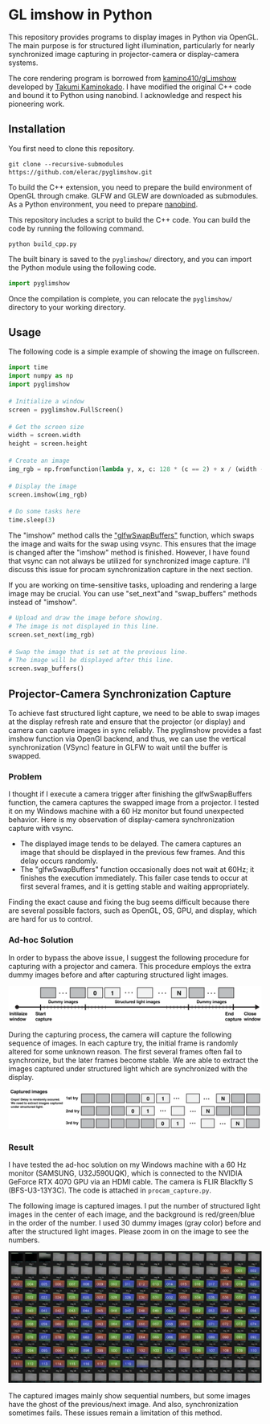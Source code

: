 # GL imshow in Python

This repository provides programs to display images in Python via OpenGL. The main purpose is for structured light illumination, particularly for nearly synchronized image capturing in projector-camera or display-camera systems.

The core rendering program is borrowed from [kamino410/gl_imshow](https://github.com/kamino410/gl_imshow) developed by [Takumi Kaminokado](https://kamino410.github.io/). I have modified the original C++ code and bound it to Python using nanobind. I acknowledge and respect his pioneering work.

## Installation

You first need to clone this repository.

```shell
git clone --recursive-submodules https://github.com/elerac/pyglimshow.git
```

To build the C++ extension, you need to prepare the build environment of OpenGL through cmake. GLFW and GLEW are downloaded as submodules. As a Python environment, you need to prepare [nanobind](https://github.com/wjakob/nanobind).

This repository includes a script to build the C++ code. You can build the code by running the following command.

```shell
python build_cpp.py
```

The built binary is saved to the `pyglimshow/` directory, and you can import the Python module using the following code.

```python
import pyglimshow
```

Once the compilation is complete, you can relocate the `pyglimshow/` directory to your working directory.

## Usage

The following code is a simple example of showing the image on fullscreen.

```python
import time
import numpy as np
import pyglimshow

# Initialize a window
screen = pyglimshow.FullScreen()

# Get the screen size
width = screen.width
height = screen.height

# Create an image
img_rgb = np.fromfunction(lambda y, x, c: 128 * (c == 2) + x / (width - 1) * 255 * (c == 0) + y / (height - 1) * 255 * (c == 1), (height, width, 3)).astype(np.uint8)

# Display the image
screen.imshow(img_rgb)

# Do some tasks here
time.sleep(3)
```

The "imshow" method calls the ["glfwSwapBuffers"](https://www.glfw.org/docs/3.0/group__context.html#ga15a5a1ee5b3c2ca6b15ca209a12efd14) function, which swaps the image and waits for the swap using vsync. This ensures that the image is changed after the "imshow" method is finished. However, I have found that vsync can not always be utilized for synchronized image capture. I'll discuss this issue for procam synchronization capture in the next section.

If you are working on time-sensitive tasks, uploading and rendering a large image may be crucial. You can use "set_next"and "swap_buffers" methods instead of "imshow".

```python
# Upload and draw the image before showing.
# The image is not displayed in this line.
screen.set_next(img_rgb)

# Swap the image that is set at the previous line.
# The image will be displayed after this line.
screen.swap_buffers()
```

## Projector-Camera Synchronization Capture

To achieve fast structured light capture, we need to be able to swap images at the display refresh rate and ensure that the projector (or display) and camera can capture images in sync reliably. The pyglimshow provides a fast imshow function via OpenGl backend, and thus, we can use the vertical synchronization (VSync) feature in GLFW to wait until the buffer is swapped.

### Problem

I thought if I execute a camera trigger after finishing the glfwSwapBuffers function, the camera captures the swapped image from a projector. I tested it on my Windows machine with a 60 Hz monitor but found unexpected behavior. Here is my observation of display-camera synchronization capture with vsync.

- The displayed image tends to be delayed. The camera captures an image that should be displayed in the previous few frames. And this delay occurs randomly.
- The "glfwSwapBuffers" function occasionally does not wait at 60Hz; it finishes the execution immediately. This failer case tends to occur at first several frames, and it is getting stable and waiting appropriately.

Finding the exact cause and fixing the bug seems difficult because there are several possible factors, such as OpenGL, OS, GPU, and display, which are hard for us to control.

### Ad-hoc Solution

In order to bypass the above issue, I suggest the following procedure for capturing with a projector and camera. This procedure employs the extra dummy images before and after capturing structured light images. 

![procam_sync_adhoc_imshow](docs/procam_sync_adhoc_imshow.png)

During the capturing process, the camera will capture the following sequence of images. In each capture try, the initial frame is randomly altered for some unknown reason. The first several frames often fail to synchronize, but the later frames become stable. We are able to extract the images captured under structured light which are synchronized with the display.

![procam_sync_adhoc_capture](docs/procam_sync_adhoc_captured.png)

### Result

I have tested the ad-hoc solution on my Windows machine with a 60 Hz monitor (SAMSUNG, U32J590UQK), which is connected to the NVIDIA GeForce RTX 4070 GPU via an HDMI cable. The camera is FLIR Blackfly S (BFS-U3-13Y3C). The code is attached in `procam_capture.py`.

The following image is captured images. I put the number of structured light images in the center of each image, and the background is red/green/blue in the order of the number. I used 30 dummy images (gray color) before and after the structured light images. Please zoom in on the image to see the numbers.

![captured_screenshot](docs/captured_screenshot.jpg)

The captured images mainly show sequential numbers, but some images have the ghost of the previous/next image. And also, synchronization sometimes fails. These issues remain a limitation of this method.
